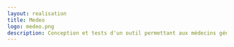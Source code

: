 ```yaml
---
layout: realisation
title: Medeo
logo: medeo.png
description: Conception et tests d'un outil permettant aux médecins généralistes d'utiliser facilement des objets connectés en consultation.
---
```

